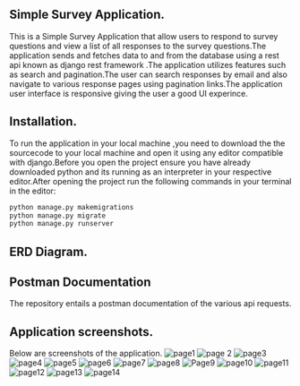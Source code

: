 ## Simple Survey Application.
This is a Simple Survey Application that allow users to respond to survey questions and view a list of all responses to the survey
questions.The application sends and fetches data to and from the database using a rest api known as django rest framework .The application utilizes features such as search and pagination.The user can search responses by email and also navigate to various response pages using pagination links.The application user interface is responsive giving the user a good UI experince.
## Installation.
To run the application in your local machine ,you need to download the the sourcecode to your local machine and open it using any editor compatible with django.Before you open  the project ensure you have already downloaded python and its running as an interpreter in your respective editor.After opening the project run the following commands in your terminal in the editor:
```python
python manage.py makemigrations
python manage.py migrate
python manage.py runserver
```
## ERD Diagram.

## Postman Documentation
The repository entails a postman documentation of the various api requests.

## Application screenshots.
Below are screenshots of the application.
![page1](https://github.com/Kimani-dev931/Simple-Survey-Application/assets/77829096/394e747a-8d10-421d-90bb-fb15558e50f3)
![page 2](https://github.com/Kimani-dev931/Simple-Survey-Application/assets/77829096/17f3affa-60d3-4fab-94a2-314bf2249624)
![page3](https://github.com/Kimani-dev931/Simple-Survey-Application/assets/77829096/8a4ab751-0111-4247-be89-8d0b25acfd91)
![page4](https://github.com/Kimani-dev931/Simple-Survey-Application/assets/77829096/60ef5e61-6f5c-497d-bbb0-9901820d7717)
![page5](https://github.com/Kimani-dev931/Simple-Survey-Application/assets/77829096/7e3dd127-00ad-41f9-a329-5c44464f4897)
![page6](https://github.com/Kimani-dev931/Simple-Survey-Application/assets/77829096/a1cb634c-ac24-40fe-bff3-c46a95ffba10)
![page7](https://github.com/Kimani-dev931/Simple-Survey-Application/assets/77829096/71bb23d0-0921-43a4-977f-e69a36418720)
![page8](https://github.com/Kimani-dev931/Simple-Survey-Application/assets/77829096/fd6cc4dd-ff3c-4903-aa40-6029dffddc2c)
![Page9](https://github.com/Kimani-dev931/Simple-Survey-Application/assets/77829096/abbf748d-3c49-4573-be2e-f6b01a32ff61)
![page10](https://github.com/Kimani-dev931/Simple-Survey-Application/assets/77829096/8906f1d6-92ea-4342-938a-4c89b29ef808)
![page11](https://github.com/Kimani-dev931/Simple-Survey-Application/assets/77829096/7e7a27a5-c1de-4d8b-a548-2f490cb8fbdb)
![page12](https://github.com/Kimani-dev931/Simple-Survey-Application/assets/77829096/84bb015a-60e5-430c-b122-8a6987cd06ff)
![page13](https://github.com/Kimani-dev931/Simple-Survey-Application/assets/77829096/304aa0c5-76f8-4e7d-b459-abee34e247a6)
![page14](https://github.com/Kimani-dev931/Simple-Survey-Application/assets/77829096/1ef939ac-d867-4372-8f9f-8130360fb081)






 
